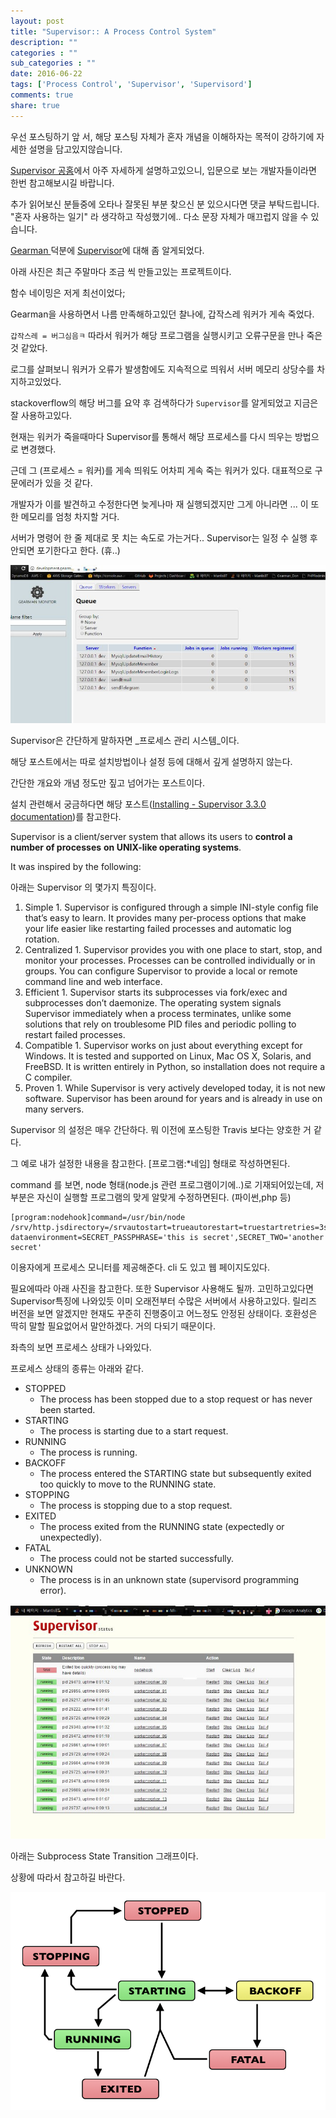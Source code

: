 ```yaml
---
layout: post
title: "Supervisor:: A Process Control System"
description: ""
categories : ""
sub_categories : ""
date: 2016-06-22
tags: ['Process Control', 'Supervisor', 'Supervisord']
comments: true
share: true
---
```


우선 포스팅하기 앞 서, 해당 포스팅 자체가 혼자 개념을 이해하자는 목적이 강하기에 자세한 설명을 담고있지않습니다.

[Supervisor 공홈](http://supervisord.org/index.html)에서 아주 자세하게 설명하고있으니, 입문으로 보는
개발자들이라면 한번 참고해보시길 바랍니다.

추가 읽어보신 분들중에 오타나 잘못된 부분 찾으신 분 있으시다면 댓글 부탁드립니다. "혼자 사용하는 일기" 라 생각하고 작성했기에.. 다소
문장 자체가 매끄럽지 않을 수 있습니다.

  

[Gearman ](http://blog.hax0r.info/526)덕분에
[Supervisor](http://supervisord.org/)에 대해 좀 알게되었다.

아래 사진은 최근 주말마다 조금 씩 만들고있는 프로젝트이다.

함수 네이밍은 저게 최선이었다;

  

Gearman을 사용하면서 나름 만족해하고있던 찰나에, 갑작스레 워커가 게속 죽었다.

`갑작스레 = 버그심음ㅋ` 따라서 워커가 해당 프로그램을 실행시키고 오류구문을 만나 죽은 것 같았다.

로그를 살펴보니 워커가 오류가 발생함에도 지속적으로 띄워서 서버 메모리 상당수를 차지하고있었다.

stackoverflow의 해당 버그를 요약 후 검색하다가 `Supervisor`를 알게되었고 지금은 잘 사용하고있다.

  

  

현재는 워커가 죽을때마다 Supervisor를 통해서 해당 프로세스를 다시 띄우는 방법으로 변경했다.

근데 그 (프로세스 = 워커)를 게속 띄워도 어차피 게속 죽는 워커가 있다. 대표적으로 구문에러가 있을 것 같다.

개발자가 이를 발견하고 수정한다면 늦게나마 재 실행되겠지만 그게 아니라면 ... 이 또한 메모리를 엄청 차지할 거다.

  

서버가 명령어 한 줄 제대로 못 치는 속도로 가는거다.. Supervisor는 일정 수 실행 후 안되면 포기한다고 한다. (휴..)

  

  

![](/assets/images/posts/662/27680050576A400420CEC5.JPEG)

  

  

  

Supervisor은 간단하게 말하자면 _프로세스 관리 시스템_이다.

해당 포스트에서는 따로 설치방법이나 설정 등에 대해서 깊게 설명하지 않는다.

간단한 개요와 개념 정도만 짚고 넘어가는 포스트이다.

설치 관련해서 궁금하다면 해당 포스트([Installing -
](http://supervisord.org/installing.html)[Supervisor 3.3.0
documentation](http://supervisord.org/installing.html))를 참고한다.

  

  

Supervisor is a client/server system that allows its users to **control a
number of processes** **on UNIX-like operating systems**.

It was inspired by the following:

  

  

아래는 Supervisor 의 몇가지 특징이다.

  1. Simple
    1. Supervisor is configured through a simple INI-style config file that’s easy to learn. It provides many per-process options that make your life easier like restarting failed processes and automatic log rotation.
  2. Centralized
    1. Supervisor provides you with one place to start, stop, and monitor your processes. Processes can be controlled individually or in groups. You can configure Supervisor to provide a local or remote command line and web interface.
  3. Efficient
    1. Supervisor starts its subprocesses via fork/exec and subprocesses don’t daemonize. The operating system signals Supervisor immediately when a process terminates, unlike some solutions that rely on troublesome PID files and periodic polling to restart failed processes.
  4. Compatible
    1. Supervisor works on just about everything except for Windows. It is tested and supported on Linux, Mac OS X, Solaris, and FreeBSD. It is written entirely in Python, so installation does not require a C compiler.
  5. Proven
    1. While Supervisor is very actively developed today, it is not new software. Supervisor has been around for years and is already in use on many servers.

  

  

Supervisor 의 설정은 매우 간단하다. 뭐 이전에 포스팅한 Travis 보다는 양호한 거 같다.

그 예로 내가 설정한 내용을 참고한다. [프로그램:*네임] 형태로 작성하면된다.

command 를 보면, node 형태(node.js 관련 프로그램이기에..)로 기재되어있는데, 저 부분은 자신이 실행할 프로그램의 맞게
알맞게 수정하면된다. (파이썬,php 등)

  

    [program:nodehook]command=/usr/bin/node /srv/http.jsdirectory=/srvautostart=trueautorestart=truestartretries=3stderr_logfile=/var/log/webhook/nodehook.err.logstdout_logfile=/var/log/webhook/nodehook.out.loguser=www-dataenvironment=SECRET_PASSPHRASE='this is secret',SECRET_TWO='another secret'

  

이용자에게 프로세스 모니터를 제공해준다. cli 도 있고 웹 페이지도있다.

필요에따라 아래 사진을 참고한다. 또한 Supervisor 사용해도 될까. 고민하고있다면 Supervisor특징에 나와있듯 이미 오래전부터
수많은 서버에서 사용하고있다. 릴리즈 버전을 보면 알겠지만 현재도 꾸준히 진행중이고 어느정도 안정된 상태이다. 호환성은 딱히 말할 필요없어서
말안하겠다. 거의 다되기 때문이다.

  

좌측의 보면 프로세스 상태가 나와있다.

프로세스 상태의 종류는 아래와 같다.

  

  * STOPPED
    * The process has been stopped due to a stop request or has never been started.
  * STARTING
    * The process is starting due to a start request.
  * RUNNING
    * The process is running.
  * BACKOFF
    * The process entered the STARTING state but subsequently exited too quickly to move to the RUNNING state.
  * STOPPING
    * The process is stopping due to a stop request.
  * EXITED
    * The process exited from the RUNNING state (expectedly or unexpectedly).
  * FATAL
    * The process could not be started successfully.
  * UNKNOWN
    * The process is in an unknown state (supervisord programming error).

  

  

![](/assets/images/posts/662/21131148576B36E11E361F.JPEG)

  

  

아래는 Subprocess State Transition 그래프이다.

상황에 따라서 참고하길 바란다.

  

![](/assets/images/posts/662/23622950576A3F1F20F5C1.PNG)

  

  

